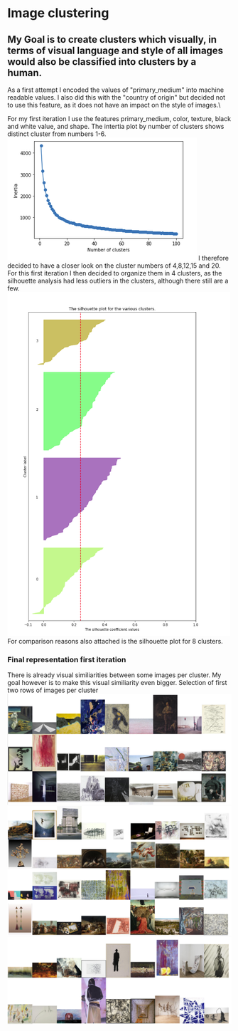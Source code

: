 # Image clustering

## My Goal is to create clusters which visually, in terms of visual language and style of all images would also be classified into clusters by a human.

As a first attempt I encoded the values of "primary_medium" into machine readable values. I also did this with the "country of origin" but decided not to use this feature, as it does not have an impact on the style of images.\

For my first iteration I use the features primary_medium, color, texture, black and white value, and shape. 
The intertia plot by number of clusters shows distinct cluster from numbers 1-6.
![alt text](01_inertia.png)
I therefore decided  to have a closer look on the cluster numbers of 4,8,12,15 and 20.\
For this first iteration I then decided to organize them in 4 clusters, as the silhouette analysis had less outliers in the clusters, although there still are a few. 
![alt text](02_4cluster.png)
For comparison reasons also attached is the silhouette plot for 8 clusters.

### Final representation first iteration
There is already visual similiarities between some images per cluster. My goal however is to make this visual similiarity even bigger.
Selection of first two rows of images per cluster
![alt text](cluster1.png)
![alt text](cluster2.png)
![alt text](cluster3.png)
![alt text](cluster4.png)


